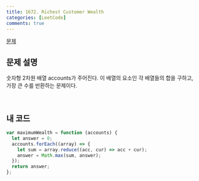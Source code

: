 ```yaml
---
title: 1672. Richest Customer Wealth
categories: [LeetCode]
comments: true
---
```


[문제](https://leetcode.com/problems/richest-customer-wealth/)

## 문제 설명

숫자형 2차원 배열 accounts가 주어진다.
이 배열의 요소인 각 배열들의 합을 구하고, 가장 큰 수를 반환하는 문제이다.

<br>

## 내 코드

```js
var maximumWealth = function (accounts) {
  let answer = 0;
  accounts.forEach((array) => {
    let sum = array.reduce((acc, cur) => acc + cur);
    answer = Math.max(sum, answer);
  });
  return answer;
};
```
